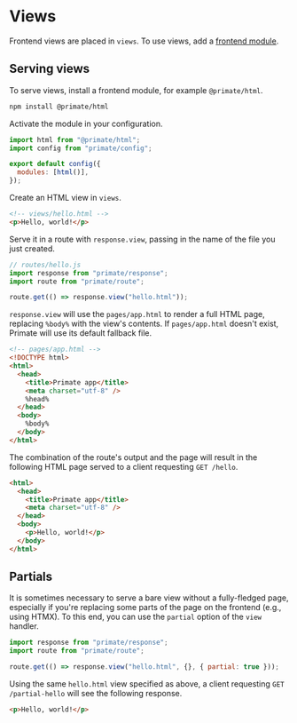 # Views

Frontend views are placed in `views`. To use views, add a
[frontend module](/docs/frontend).

## Serving views

To serve views, install a frontend module, for example `@primate/html`.

```sh
npm install @primate/html
```

Activate the module in your configuration.

```js
import html from "@primate/html";
import config from "primate/config";

export default config({
  modules: [html()],
});
```

Create an HTML view in `views`.

```html
<!-- views/hello.html -->
<p>Hello, world!</p>
```

Serve it in a route with `response.view`, passing in the name of the file you
just created.

```js
// routes/hello.js
import response from "primate/response";
import route from "primate/route";

route.get(() => response.view("hello.html"));
```

`response.view` will use the `pages/app.html` to render a full HTML page,
replacing `%body%` with the view's contents. If `pages/app.html` doesn't
exist, Primate will use its default fallback file.

```html
<!-- pages/app.html -->
<!DOCTYPE html>
<html>
  <head>
    <title>Primate app</title>
    <meta charset="utf-8" />
    %head%
  </head>
  <body>
    %body%
  </body>
</html>
```

The combination of the route's output and the page will result in the following
HTML page served to a client requesting `GET /hello`.

```html
<html>
  <head>
    <title>Primate app</title>
    <meta charset="utf-8" />
  </head>
  <body>
    <p>Hello, world!</p>
  </body>
</html>
```

## Partials

It is sometimes necessary to serve a bare view without a fully-fledged
page, especially if you're replacing some parts of the page on the frontend
(e.g., using HTMX). To this end, you can use the `partial` option of the `view`
handler.

```js
import response from "primate/response";
import route from "primate/route";

route.get(() => response.view("hello.html", {}, { partial: true }));
```

Using the same `hello.html` view specified as above, a client requesting
`GET /partial-hello` will see the following response.

```html
<p>Hello, world!</p>
```
